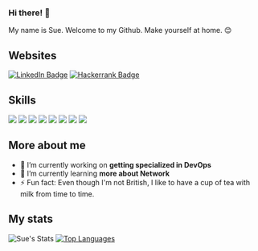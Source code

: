 ### Hi there! 👋

My name is Sue. Welcome to my Github. Make yourself at home. 😊

## Websites

[![LinkedIn Badge](https://img.shields.io/badge/-LinkedIn-0077b5?style=flat-square&logo=linkedin&logoColor=white&link=https://www.linkedin.com/in/suellen-caroline/)](https://www.linkedin.com/in/suellen-caroline/)
[![Hackerrank Badge](https://img.shields.io/badge/-Hackerrank-00EA64?style=flat-square&logo=hackerrank&logoColor=white&link=https://www.hackerrank.com/profile/suellein)](https://www.hackerrank.com/profile/suellein)



## Skills

[![](https://img.shields.io/badge/-Visual%20Studio%20Code-5C2D91?style=flat-square&logoColor=white&logo=visual-studio)](https://github.com/suellein)
[![](https://img.shields.io/badge/-Git-F05032?style=flat-square&logoColor=white&logo=git)](https://github.com/suellein)
[![](https://img.shields.io/badge/-Bash-4eaa25?style=flat-square&logoColor=white&logo=gnu-bash)](https://github.com/suellein)
[![](https://img.shields.io/badge/-Docker-2496ed?style=flat-square&logoColor=white&logo=docker)](https://github.com/suellein)
[![](https://img.shields.io/badge/-Jenkins-D24939?style=flat-square&logoColor=white&logo=jenkins)](https://github.com/suellein)
[![](https://img.shields.io/badge/-Linux-FCC624?style=flat-square&logoColor=white&logo=linux)](https://github.com/suellein)
[![](https://img.shields.io/badge/-Microsoft_SQL-CC2927?style=flat-square&logoColor=white&logo=microsoft-sql-server)](https://github.com/suellein)
[![](https://img.shields.io/badge/-Grafana-F46800?style=flat-square&logoColor=white&logo=grafana)](https://github.com/suellein)

## More about me

- 🔭 I’m currently working on **getting specialized in DevOps**
- 🌱 I’m currently learning **more about Network**
- ⚡ Fun fact: Even though I'm not British, I like to have a cup of tea with milk from time to time.

## My stats

![Sue's Stats](https://github-readme-stats.vercel.app/api?username=suellein&show_icons=true)
[![Top Languages](https://github-readme-stats.vercel.app/api/top-langs/?username=suellein&layout=compact)](https://github.com/anuraghazra/github-readme-stats)

<!---
scaroline5/scaroline5 is a ✨ special ✨ repository because its `README.md` (this file) appears on your GitHub profile.
You can click the Preview link to take a look at your changes.
--->
